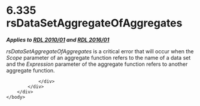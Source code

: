 <html dir="LTR" xmlns:mshelp="http://msdn.microsoft.com/mshelp" xmlns:ddue="http://ddue.schemas.microsoft.com/authoring/2003/5" xmlns:xlink="http://www.w3.org/1999/xlink" xmlns:tool="http://www.microsoft.com/tooltip">
    <head>
        <meta http-equiv="Content-Type" content="text/html; CHARSET=utf-8"></meta>
        <meta name="save" content="history"></meta>
        <title>6.335 rsDataSetAggregateOfAggregates</title>
        <xml>
            <mshelp:toctitle title="6.335 rsDataSetAggregateOfAggregates"></mshelp:toctitle>
            <mshelp:rltitle title="[MS-RDL]: rsDataSetAggregateOfAggregates"></mshelp:rltitle>
            <mshelp:keyword index="A" term="60d66827-a38b-42f9-b19c-5e4d7d42dbcf"></mshelp:keyword>
            <mshelp:attr name="DCSext.ContentType" value="open specification"></mshelp:attr>
            <mshelp:attr name="AssetID" value="60d66827-a38b-42f9-b19c-5e4d7d42dbcf"></mshelp:attr>
            <mshelp:attr name="TopicType" value="kbRef"></mshelp:attr>
            <mshelp:attr name="DCSext.Title" value="[MS-RDL]: rsDataSetAggregateOfAggregates" />
        </xml>
    </head>
    <body>
        <div id="header">
            <h1 class="heading">6.335 rsDataSetAggregateOfAggregates</h1>
        </div>
        <div id="mainSection">
            <div id="mainBody">
                <div id="allHistory" class="saveHistory"></div>
                <div id="sectionSection0" class="section" name="collapseableSection">
                    

<p><b><i>Applies to </i></b><a href="3428e690-a348-4ec7-8a6a-8efb42d2cdee.md"><b><i>RDL 2010/01</i></b></a><b><i>
and </i></b><a href="52ce3983-2bfc-4e72-9359-42aaf5fe4509.md"><b><i>RDL 2016/01</i></b></a></p>

<p><i>rsDataSetAggregateOfAggregates</i> is a critical error
that will occur when the <i>Scope</i> parameter of an aggregate function refers
to the name of a data set and the <i>Expression</i> parameter of the aggregate
function refers to another aggregate function.</p>


                </div>
            </div>
        </div>
    </body>
</html>